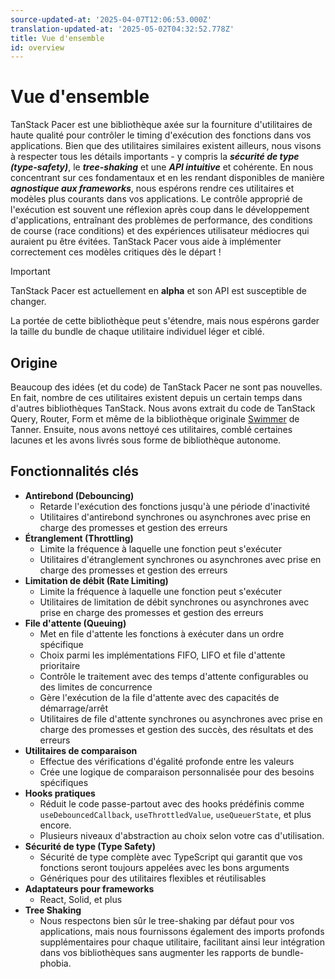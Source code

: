 ```yaml
---
source-updated-at: '2025-04-07T12:06:53.000Z'
translation-updated-at: '2025-05-02T04:32:52.778Z'
title: Vue d'ensemble
id: overview
---
```

# Vue d'ensemble

TanStack Pacer est une bibliothèque axée sur la fourniture d'utilitaires de haute qualité pour contrôler le timing d'exécution des fonctions dans vos applications. Bien que des utilitaires similaires existent ailleurs, nous visons à respecter tous les détails importants - y compris la ***sécurité de type (type-safety)***, le ***tree-shaking*** et une ***API intuitive*** et cohérente. En nous concentrant sur ces fondamentaux et en les rendant disponibles de manière ***agnostique aux frameworks***, nous espérons rendre ces utilitaires et modèles plus courants dans vos applications. Le contrôle approprié de l'exécution est souvent une réflexion après coup dans le développement d'applications, entraînant des problèmes de performance, des conditions de course (race conditions) et des expériences utilisateur médiocres qui auraient pu être évitées. TanStack Pacer vous aide à implémenter correctement ces modèles critiques dès le départ !

> [!IMPORTANT]
> TanStack Pacer est actuellement en **alpha** et son API est susceptible de changer.
>
> La portée de cette bibliothèque peut s'étendre, mais nous espérons garder la taille du bundle de chaque utilitaire individuel léger et ciblé.

## Origine

Beaucoup des idées (et du code) de TanStack Pacer ne sont pas nouvelles. En fait, nombre de ces utilitaires existent depuis un certain temps dans d'autres bibliothèques TanStack. Nous avons extrait du code de TanStack Query, Router, Form et même de la bibliothèque originale [Swimmer](https://github.com/tannerlinsley/swimmer) de Tanner. Ensuite, nous avons nettoyé ces utilitaires, comblé certaines lacunes et les avons livrés sous forme de bibliothèque autonome.

## Fonctionnalités clés

- **Antirebond (Debouncing)**
  - Retarde l'exécution des fonctions jusqu'à une période d'inactivité
  - Utilitaires d'antirebond synchrones ou asynchrones avec prise en charge des promesses et gestion des erreurs
- **Étranglement (Throttling)**
  - Limite la fréquence à laquelle une fonction peut s'exécuter
  - Utilitaires d'étranglement synchrones ou asynchrones avec prise en charge des promesses et gestion des erreurs
- **Limitation de débit (Rate Limiting)**
  - Limite la fréquence à laquelle une fonction peut s'exécuter
  - Utilitaires de limitation de débit synchrones ou asynchrones avec prise en charge des promesses et gestion des erreurs
- **File d'attente (Queuing)**
  - Met en file d'attente les fonctions à exécuter dans un ordre spécifique
  - Choix parmi les implémentations FIFO, LIFO et file d'attente prioritaire
  - Contrôle le traitement avec des temps d'attente configurables ou des limites de concurrence
  - Gère l'exécution de la file d'attente avec des capacités de démarrage/arrêt
  - Utilitaires de file d'attente synchrones ou asynchrones avec prise en charge des promesses et gestion des succès, des résultats et des erreurs
- **Utilitaires de comparaison**
  - Effectue des vérifications d'égalité profonde entre les valeurs
  - Crée une logique de comparaison personnalisée pour des besoins spécifiques
- **Hooks pratiques**
  - Réduit le code passe-partout avec des hooks prédéfinis comme `useDebouncedCallback`, `useThrottledValue`, `useQueuerState`, et plus encore.
  - Plusieurs niveaux d'abstraction au choix selon votre cas d'utilisation.
- **Sécurité de type (Type Safety)**
  - Sécurité de type complète avec TypeScript qui garantit que vos fonctions seront toujours appelées avec les bons arguments
  - Génériques pour des utilitaires flexibles et réutilisables
- **Adaptateurs pour frameworks**
  - React, Solid, et plus
- **Tree Shaking**
  - Nous respectons bien sûr le tree-shaking par défaut pour vos applications, mais nous fournissons également des imports profonds supplémentaires pour chaque utilitaire, facilitant ainsi leur intégration dans vos bibliothèques sans augmenter les rapports de bundle-phobia.
